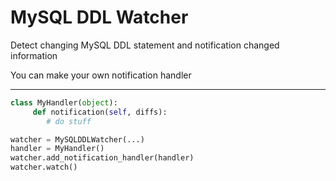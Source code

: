 # MySQL DDL Watcher

Detect changing MySQL DDL statement and notification changed information

You can make your own notification handler

---

```python
class MyHandler(object):
     def notification(self, diffs):
        # do stuff

watcher = MySQLDDLWatcher(...)        
handler = MyHandler()
watcher.add_notification_handler(handler)
watcher.watch()
```